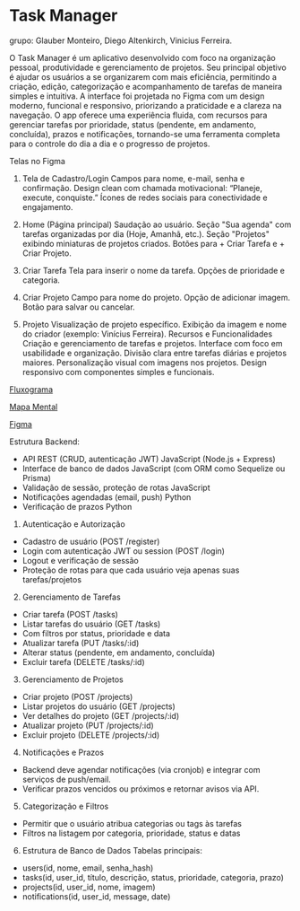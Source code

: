 # Task Manager

grupo: Glauber Monteiro, Diego Altenkirch, Vinicius Ferreira.

O Task Manager é um aplicativo desenvolvido com foco na organização pessoal, produtividade e gerenciamento de projetos. Seu principal objetivo é ajudar os usuários a  se organizarem com mais eficiência, permitindo a criação, edição, categorização e acompanhamento de tarefas de maneira simples e intuitiva. A interface foi projetada no Figma com um design moderno, funcional e responsivo, priorizando a praticidade e a clareza na navegação. 
O app oferece uma experiência fluida, com recursos para gerenciar tarefas por prioridade, status (pendente, em andamento, concluída), prazos e notificações, tornando-se uma ferramenta completa para o controle do dia a dia e o progresso de projetos.

Telas no Figma
1. Tela de Cadastro/Login
Campos para nome, e-mail, senha e confirmação.
Design clean com chamada motivacional: “Planeje, execute, conquiste.”
Ícones de redes sociais para conectividade e engajamento.

2. Home (Página principal)
Saudação ao usuário.
Seção "Sua agenda" com tarefas organizadas por dia (Hoje, Amanhã, etc.).
Seção "Projetos" exibindo miniaturas de projetos criados.
Botões para + Criar Tarefa e + Criar Projeto.

3. Criar Tarefa
Tela para inserir o nome da tarefa.
Opções de prioridade e categoria.

4. Criar Projeto
Campo para nome do projeto.
Opção de adicionar imagem.
Botão para salvar ou cancelar.

5. Projeto
Visualização de projeto específico.
Exibição da imagem e nome do criador (exemplo: Vinícius Ferreira).
Recursos e Funcionalidades
Criação e gerenciamento de tarefas e projetos.
Interface com foco em usabilidade e organização.
Divisão clara entre tarefas diárias e projetos maiores.
Personalização visual com imagens nos projetos.
Design responsivo com componentes simples e funcionais.

[Fluxograma](https://www.tldraw.com/f/pciLy9L6HDUGhUqDX0aQH?d=v-361.-189.1945.1112.pAZpclm-QIX51Q0q2C0bI)

[Mapa Mental](https://mm.tt/app/map/3682702054?t=hEWbcv0vWH)

[Figma](https://www.figma.com/design/uQXsz4O7nuNBJJiU6MAktW/ProjetoP%C3%B3sDaniel?node-id=0-1&t=fWCLWPR4sPLjWKih-1)

Estrutura Backend:
- API REST (CRUD, autenticação JWT)	JavaScript (Node.js + Express)
- Interface de banco de dados	JavaScript (com ORM como Sequelize ou Prisma)
- Validação de sessão, proteção de rotas	JavaScript
- Notificações agendadas (email, push)	Python
- Verificação de prazos	Python

1. Autenticação e Autorização
- Cadastro de usuário (POST /register)
- Login com autenticação JWT ou session (POST /login)
- Logout e verificação de sessão
- Proteção de rotas para que cada usuário veja apenas suas tarefas/projetos

 2. Gerenciamento de Tarefas
- Criar tarefa (POST /tasks)
- Listar tarefas do usuário (GET /tasks)
- Com filtros por status, prioridade e data
- Atualizar tarefa (PUT /tasks/:id)
- Alterar status (pendente, em andamento, concluída)
- Excluir tarefa (DELETE /tasks/:id)

3. Gerenciamento de Projetos
- Criar projeto (POST /projects)
- Listar projetos do usuário (GET /projects)
- Ver detalhes do projeto (GET /projects/:id)
- Atualizar projeto (PUT /projects/:id)
- Excluir projeto (DELETE /projects/:id)

4. Notificações e Prazos
- Backend deve agendar notificações (via cronjob) e integrar com serviços de push/email.
- Verificar prazos vencidos ou próximos e retornar avisos via API.

5. Categorização e Filtros
- Permitir que o usuário atribua categorias ou tags às tarefas
- Filtros na listagem por categoria, prioridade, status e datas

6. Estrutura de Banco de Dados
Tabelas principais:
- users(id, nome, email, senha_hash)
- tasks(id, user_id, título, descrição, status, prioridade, categoria, prazo)
- projects(id, user_id, nome, imagem)
- notifications(id, user_id, message, date)

